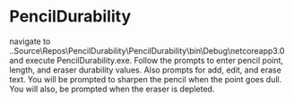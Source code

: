 # PencilDurability
navigate to ..Source\Repos\PencilDurability\PencilDurability\bin\Debug\netcoreapp3.0 and execute PencilDurability.exe.
Follow the prompts to enter pencil point, length, and eraser durability values.  Also prompts for add, edit, and erase text.
You will be prompted to sharpen the pencil when the point goes dull.  
You will also, be prompted when the eraser is depleted.
